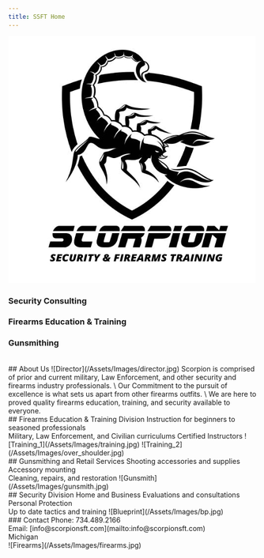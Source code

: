 ```yaml
---
title: SSFT Home
---
```


![Logo](/Assets/Images/scorpion_logo.jpeg)
<br>
### Security Consulting
### Firearms Education & Training
### Gunsmithing
<br>
## About Us
![Director](/Assets/Images/director.jpg)
Scorpion is comprised of prior and current military, Law Enforcement, and other security and firearms industry professionals. \
Our Commitment to the pursuit of excellence is what sets us apart from other firearms outfits. \
We are here to proved quality firearms education, training, and security available to everyone.
<br>
## Firearms Education & Training Division
Instruction for beginners to seasoned professionals <br>
Military, Law Enforcement, and Civilian curriculums
Certified Instructors
![Training_1](/Assets/Images/training.jpg)
![Training_2](/Assets/Images/over_shoulder.jpg)
<br>
## Gunsmithing and Retail Services
Shooting accessories and supplies <br>
Accessory mounting <br>
Cleaning, repairs, and restoration
![Gunsmith](/Assets/Images/gunsmith.jpg)
<br>
## Security Division
Home and Business Evaluations and consultations <br>
Personal Protection <br>
Up to date tactics and training
![Blueprint](/Assets/Images/bp.jpg)
<br>
### Contact
Phone: 734.489.2166 <br>
Email: [info@scorpionsft.com](mailto:info@scorpionsft.com) <br>
Michigan
<br>
![Firearms](/Assets/Images/firearms.jpg)
